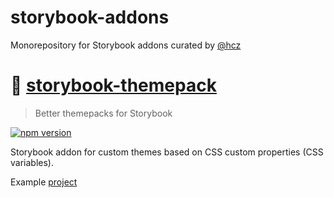 # storybook-addons

Monorepository for Storybook addons curated by [@hcz](https://github.com/hcz)

# 🎨 [storybook-themepack](./addons/storybook-themepack)
> Better themepacks for Storybook

[![npm version](https://badge.fury.io/js/storybook-themepack.svg)](https://badge.fury.io/js/storybook-themepack)

Storybook addon for custom themes based on CSS custom properties (CSS variables).

Example [project](./examples/storybook-themepack-example)

